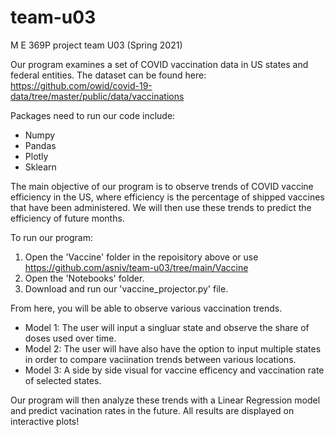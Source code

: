 # team-u03
M E 369P project team U03 (Spring 2021)

Our program examines a set of COVID vaccination data in US states and federal entities. The dataset can be found here: https://github.com/owid/covid-19-data/tree/master/public/data/vaccinations

Packages need to run our code include:
* Numpy
* Pandas
* Plotly
* Sklearn

The main objective of our program is to observe trends of COVID vaccine efficiency in the US, where efficiency is the percentage of shipped vaccines that have been administered. We will then use these trends to predict the efficiency of future months.

To run our program:
1. Open the 'Vaccine' folder in the repoisitory above or use https://github.com/asniv/team-u03/tree/main/Vaccine
2. Open the 'Notebooks' folder.
3. Download and run our 'vaccine_projector.py' file.

From here, you will be able to observe various vaccination trends.

* Model 1: The user will input a singluar state and observe the share of doses used over time.
* Model 2: The user will have also have the option to input multiple states in order to compare vaciination trends between various locations.
* Model 3: A side by side visual for vaccine efficency and vaccination rate of selected states.

Our program will then analyze these trends with a Linear Regression model and predict vacination rates in the future. All results are displayed on interactive plots!
